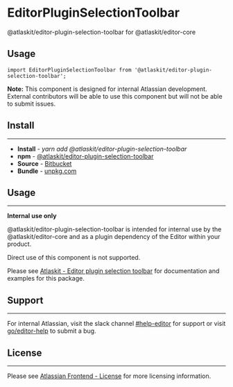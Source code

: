# EditorPluginSelectionToolbar

@atlaskit/editor-plugin-selection-toolbar for @atlaskit/editor-core

## Usage

`import EditorPluginSelectionToolbar from '@atlaskit/editor-plugin-selection-toolbar';`

**Note:** This component is designed for internal Atlassian development.
External contributors will be able to use this component but will not be able to submit issues.

## Install
---
- **Install** - *yarn add @atlaskit/editor-plugin-selection-toolbar*
- **npm** - [@atlaskit/editor-plugin-selection-toolbar](https://www.npmjs.com/package/@atlaskit/editor-plugin-selection-toolbar)
- **Source** - [Bitbucket](https://bitbucket.org/atlassian/atlassian-frontend/src/master/packages/editor/editor-plugin-selection-toolbar)
- **Bundle** - [unpkg.com](https://unpkg.com/@atlaskit/editor-plugin-selection-toolbar/dist/)

## Usage
---
**Internal use only**

@atlaskit/editor-plugin-selection-toolbar is intended for internal use by the @atlaskit/editor-core and as a plugin dependency of the Editor within your product.

Direct use of this component is not supported.

Please see [Atlaskit - Editor plugin selection toolbar](https://atlaskit.atlassian.com/packages/editor/editor-plugin-selection-toolbar) for documentation and examples for this package.

## Support
---
For internal Atlassian, visit the slack channel [#help-editor](https://atlassian.slack.com/archives/CFG3PSQ9E) for support or visit [go/editor-help](https://go/editor-help) to submit a bug.
## License
---
 Please see [Atlassian Frontend - License](https://developer.atlassian.com/cloud/framework/atlassian-frontend/#license) for more licensing information.
